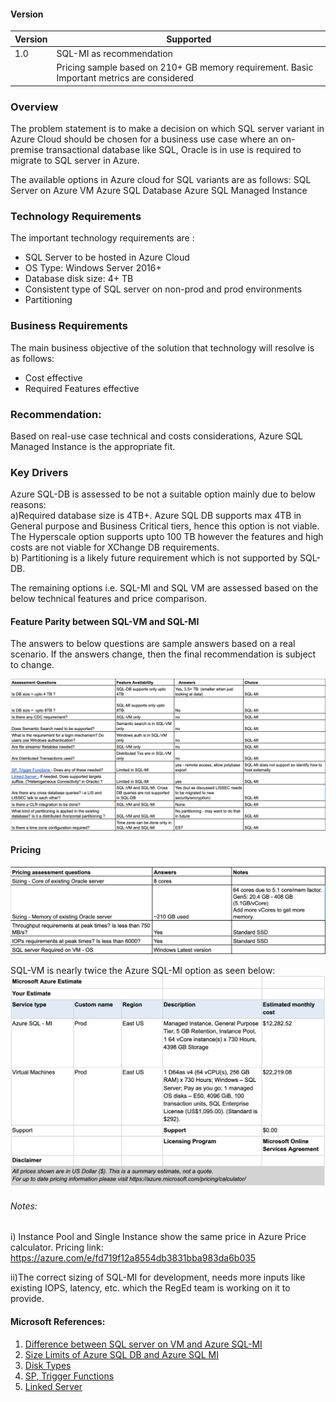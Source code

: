 #### Version



| Version | Supported          |
| ------- | ------------------ |
| 1.0     | SQL-MI as recommendation |
|         | Pricing sample based on 210+ GB memory requirement. Basic Important metrics are considered|


### Overview
 
The problem statement is to make a decision on which SQL server variant in Azure Cloud should be chosen for a business use case where an on-premise transactional database like SQL, Oracle is in use is required to migrate to SQL server in Azure.
 
The available options in Azure cloud for SQL variants are as follows:
SQL Server on Azure VM
Azure SQL Database 
Azure SQL Managed Instance
 
### Technology Requirements
 
The important technology requirements are :<br />
* SQL Server to be hosted in Azure Cloud
* OS Type: Windows Server 2016+
* Database disk size: 4+ TB
* Consistent type of SQL server on non-prod and prod environments
* Partitioning 
 
### Business Requirements 
 
The main business objective of the solution that technology will resolve is as follows:
* Cost effective 
* Required Features effective
 
 
### Recommendation: 
Based on real-use case technical and costs considerations, Azure SQL Managed Instance is the appropriate fit. 
 
### Key Drivers
 
Azure SQL-DB is assessed to be not a suitable option mainly due to below reasons:<br />
a)Required database size is 4TB+. Azure SQL DB supports max 4TB in General purpose and Business Critical tiers, hence this option is not viable. 
The Hyperscale option supports upto 100 TB however the features and high costs are not viable for XChange DB requirements. <br />
b) Partitioning is a likely future requirement which is not supported by SQL-DB. <br />
 
The remaining options i.e. SQL-MI and SQL VM are assessed based on the below technical features and price comparison.
 
 
#### Feature Parity between SQL-VM and SQL-MI
The answers to below questions are sample answers based on a real scenario. If the answers change, then the final recommendation is subject to change.

![\[Diagram for Features Assessment\]](https://github.com/surbhi-nijhara/cloudTumblr/blob/master/azure/diag_source/sql-features-assessment.png?raw=true)
 
#### Pricing

![\[Diagram for Pricing Assessment\]](https://github.com/surbhi-nijhara/cloudTumblr/blob/master/azure/diag_source/sql-pricing-assessment.png?raw=true?raw=true)

SQL-VM is nearly twice the Azure SQL-MI option as seen below:
![\[Diagram for Pricing Assessment\]](https://github.com/surbhi-nijhara/cloudTumblr/blob/master/azure/diag_source/sql-pricing-sample.png?raw=true?raw=true)
 
###### Notes:
i) Instance Pool and Single Instance show the same price in Azure Price calculator.
Pricing link: https://azure.com/e/fd719f12a8554db3831bba983da6b035
 
ii)The correct sizing of SQL-MI for development, needs more inputs like existing IOPS, latency, etc. which the RegEd team is working on it to provide. 

#### Microsoft References:
1. [Difference between SQL server on VM and Azure SQL-MI](https://docs.microsoft.com/en-us/azure/azure-sql/managed-instance/transact-sql-tsql-differences-sql-server)
2. [Size Limits of Azure SQL DB and Azure SQL MI](https://docs.microsoft.com/en-us/azure/azure-sql/database/service-tiers-vcore?tabs=azure-portal)
3. [Disk Types](https://docs.microsoft.com/en-us/azure/virtual-machines/windows/disks-types)
4. [SP, Trigger Functions](https://docs.microsoft.com/en-us/azure/azure-sql/managed-instance/transact-sql-tsql-differences-sql-server#stored-procedures-functions-and-triggers) 
5. [Linked Server](https://docs.microsoft.com/en-us/azure/azure-sql/managed-instance/transact-sql-tsql-differences-sql-server#linked-servers)
